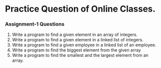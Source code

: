 # Practice Question of Online Classes.
### Assignment-1 Questions
1. Write a program to find a given element in an array of integers.
2. Write a program to find a given element in a linked list of integers.
3. Write a program to find a given employee in a linked list of an employee.
4. Write a program to find the biggest element from the given array
5. Write a program to find the smallest and the largest element from an array.
